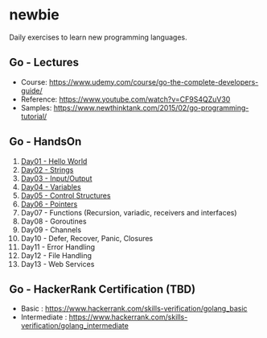 # newbie
Daily exercises to learn new programming languages.

## Go - Lectures 
- Course: https://www.udemy.com/course/go-the-complete-developers-guide/
- Reference: https://www.youtube.com/watch?v=CF9S4QZuV30
- Samples: https://www.newthinktank.com/2015/02/go-programming-tutorial/

## Go - HandsOn
1. [Day01 - Hello World](https://github.com/nvragav/newbie/blob/main/go/day01_hello.go)
2. [Day02 - Strings](https://github.com/nvragav/newbie/blob/main/go/day02_strings.go)
3. [Day03 - Input/Output](https://github.com/nvragav/newbie/blob/main/go/day03_io.go)
4. [Day04 - Variables](https://github.com/nvragav/newbie/blob/main/go/day04_vars.go)
5. [Day05 - Control Structures](https://github.com/nvragav/newbie/blob/main/go/day05_control.go)
6. [Day06 - Pointers](https://github.com/nvragav/newbie/blob/main/go/day06_pointers.go)
7. Day07 - Functions (Recursion, variadic, receivers and interfaces)
8. Day08 - Goroutines
9. Day09 - Channels
10. Day10 - Defer, Recover, Panic, Closures
11. Day11 - Error Handling
12. Day12 - File Handling
13. Day13 - Web Services

## Go - HackerRank Certification (TBD)
- Basic : https://www.hackerrank.com/skills-verification/golang_basic
- Intermediate : https://www.hackerrank.com/skills-verification/golang_intermediate
